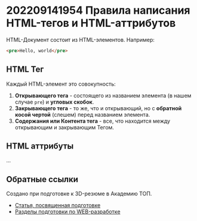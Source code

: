 # 202209141954 Правила написания HTML-тегов и HTML-аттрибутов

HTML-Документ состоит из HTML-элементов. Например:

```html
<pre>Hello, world</pre>
```

## HTML Тег

Каждый HTML-элемент это совокупность:

1. **Открывающего тега** - состоящего из названием элемента (в нашем случае `pre`) и
**угловых скобок**.
2. **Закрывающего тега** - то же, что и открывающий, но с **обратной косой чертой**
(слешем) перед названием элемента.
3. **Содержания или Контента тега** - все, что находится между открывающим и закрывающим
Тегом.

## HTML аттрибуты

...

## Обратные ссылки

Создано при подготовке к 3D-резюме в Академию ТОП.

- [Статья, посвященная подготовке](../blog/20220914-preparing-for-teaching.md)
- [Разделы подготовки по WEB-разработке](./202209141344-web-design.md)
